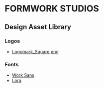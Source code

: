 # FORMWORK STUDIOS
## Design Asset Library

### Logos
- [Logomark_Square.png](./Logomark_Square.png)

### Fonts
- [Work Sans](./fonts/)
- [Lora](./fonts/)

